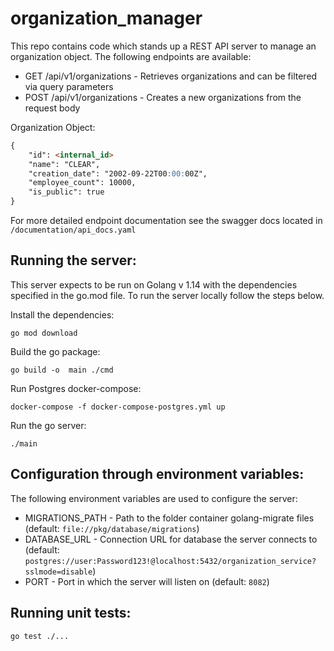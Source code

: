 # organization_manager

This repo contains code which stands up a REST API server to manage an organization object. 
The following endpoints are available:
 - GET /api/v1/organizations - Retrieves organizations and can be filtered via query parameters
 - POST /api/v1/organizations - Creates a new organizations from the request body

Organization Object:
```markdown
{
    "id": <internal_id> 
    "name": "CLEAR",
    "creation_date": "2002-09-22T00:00:00Z",
    "employee_count": 10000,
    "is_public": true
}
```

For more detailed endpoint documentation see the swagger docs located in `/documentation/api_docs.yaml`

## Running the server:
This server expects to be run on Golang v 1.14 with the dependencies specified in the go.mod file. To run the server locally
follow the steps below.

Install the dependencies:
```shell
go mod download
```

Build the go package:
```shell
go build -o  main ./cmd
```

Run Postgres docker-compose:
```shell
docker-compose -f docker-compose-postgres.yml up
```

Run the go server:
```shell
./main
```

## Configuration through environment variables:
The following environment variables are used to configure the server:
- MIGRATIONS_PATH - Path to the folder container golang-migrate files (default: `file://pkg/database/migrations`)
- DATABASE_URL - Connection URL for database the server connects to (default: `postgres://user:Password123!@localhost:5432/organization_service?sslmode=disable`)
- PORT - Port in which the server will listen on (default: `8082`)

## Running unit tests:
```shell
go test ./...
```
